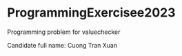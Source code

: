 # ProgrammingExercisee2023
Programming problem for valuechecker


Candidate full name: Cuong Tran Xuan